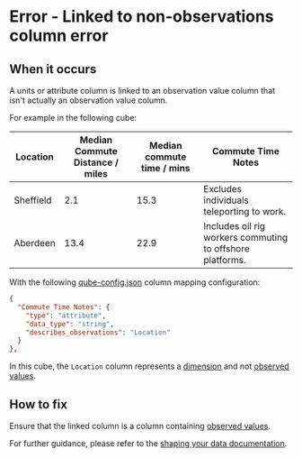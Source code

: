 # Error - Linked to non-observations column error

## When it occurs

A units or attribute column is linked to an observation value column that isn't actually an observation value column.

For example in the following cube:

| Location  | Median Commute Distance / miles | Median commute time / mins | Commute Time Notes                                        |
|-----------|---------------------------------|----------------------------|-----------------------------------------------------------|
| Sheffield | 2.1                             | 15.3                       | Excludes individuals teleporting to work.                 |
| Aberdeen  | 13.4                            | 22.9                       | Includes oil rig workers commuting to offshore platforms. |

With the following [qube-config.json](../../configuration/qube-config/index.md) column mapping configuration:

```json
{
  "Commute Time Notes": {
    "type": "attribute",
    "data_type": "string",
    "describes_observations": "Location"
  }
},
```

In this cube, the `Location` column represents a [dimension](../../../glossary/index.md#dimension) and not [observed values](../../../glossary/index.md#observation--observed-value).

## How to fix

Ensure that the linked column is a column containing [observed values](../../../glossary/index.md#observation--observed-value).

For further guidance, please refer to the [shaping your data documentation](../../shape-data/index.md).
